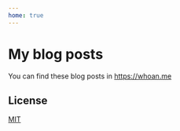 ```yaml
---
home: true
---
```


# My blog posts

You can find these blog posts in https://whoan.me

## License

[MIT](https://github.com/whoan/blog-posts/blob/master/LICENSE)
